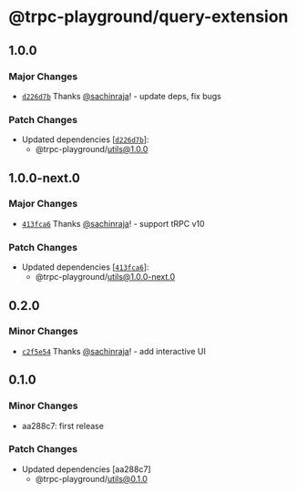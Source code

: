 # @trpc-playground/query-extension

## 1.0.0

### Major Changes

- [`d226d7b`](https://github.com/sachinraja/trpc-playground/commit/d226d7b5829b79cce8bee3f70d6635f2f76fd796) Thanks [@sachinraja](https://github.com/sachinraja)! - update deps, fix bugs

### Patch Changes

- Updated dependencies [[`d226d7b`](https://github.com/sachinraja/trpc-playground/commit/d226d7b5829b79cce8bee3f70d6635f2f76fd796)]:
  - @trpc-playground/utils@1.0.0

## 1.0.0-next.0

### Major Changes

- [`413fca6`](https://github.com/sachinraja/trpc-playground/commit/413fca6c4c4cb50b690d3fb76ea1b43a713275ef) Thanks [@sachinraja](https://github.com/sachinraja)! - support tRPC v10

### Patch Changes

- Updated dependencies [[`413fca6`](https://github.com/sachinraja/trpc-playground/commit/413fca6c4c4cb50b690d3fb76ea1b43a713275ef)]:
  - @trpc-playground/utils@1.0.0-next.0

## 0.2.0

### Minor Changes

- [`c2f5e54`](https://github.com/sachinraja/trpc-playground/commit/c2f5e543056786b10ec1ebf59f32567a102de611) Thanks [@sachinraja](https://github.com/sachinraja)! - add interactive UI

## 0.1.0

### Minor Changes

- aa288c7: first release

### Patch Changes

- Updated dependencies [aa288c7]
  - @trpc-playground/utils@0.1.0
